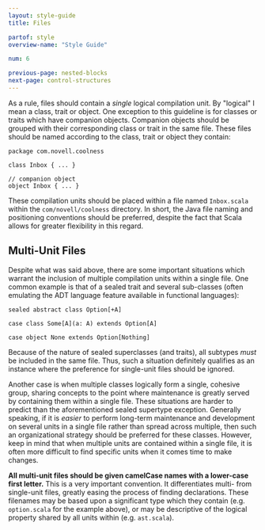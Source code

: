 ```yaml
---
layout: style-guide
title: Files

partof: style
overview-name: "Style Guide"

num: 6

previous-page: nested-blocks
next-page: control-structures
---
```


As a rule, files should contain a *single* logical compilation unit. By
"logical" I mean a class, trait or object. One exception to this
guideline is for classes or traits which have companion objects.
Companion objects should be grouped with their corresponding class or
trait in the same file. These files should be named according to the
class, trait or object they contain:

    package com.novell.coolness

    class Inbox { ... }

    // companion object
    object Inbox { ... }

These compilation units should be placed within a file named
`Inbox.scala` within the `com/novell/coolness` directory. In short, the
Java file naming and positioning conventions should be preferred,
despite the fact that Scala allows for greater flexibility in this
regard.

## Multi-Unit Files

Despite what was said above, there are some important situations which
warrant the inclusion of multiple compilation units within a single
file. One common example is that of a sealed trait and several
sub-classes (often emulating the ADT language feature available in
functional languages):

    sealed abstract class Option[+A]

    case class Some[A](a: A) extends Option[A]

    case object None extends Option[Nothing]

Because of the nature of sealed superclasses (and traits), all subtypes
*must* be included in the same file. Thus, such a situation definitely
qualifies as an instance where the preference for single-unit files
should be ignored.

Another case is when multiple classes logically form a single, cohesive
group, sharing concepts to the point where maintenance is greatly served
by containing them within a single file. These situations are harder to
predict than the aforementioned sealed supertype exception. Generally
speaking, if it is *easier* to perform long-term maintenance and
development on several units in a single file rather than spread across
multiple, then such an organizational strategy should be preferred for
these classes. However, keep in mind that when multiple units are
contained within a single file, it is often more difficult to find
specific units when it comes time to make changes.

**All multi-unit files should be given camelCase names with a lower-case
first letter.** This is a very important convention. It differentiates
multi- from single-unit files, greatly easing the process of finding
declarations. These filenames may be based upon a significant type which
they contain (e.g. `option.scala` for the example above), or may be
descriptive of the logical property shared by all units within (e.g.
`ast.scala`).
